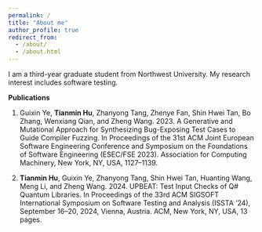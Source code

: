 ```yaml
---
permalink: /
title: "About me"
author_profile: true
redirect_from: 
  - /about/
  - /about.html
---
```


I am a third-year graduate student from Northwest University. My research interest includes software testing. 

**Publications**

1. Guixin Ye, **Tianmin Hu**, Zhanyong Tang, Zhenye Fan, Shin Hwei Tan, Bo Zhang, Wenxiang Qian, and Zheng Wang. 2023. A Generative and Mutational Approach for Synthesizing Bug-Exposing Test Cases to Guide Compiler Fuzzing. In Proceedings of the 31st ACM Joint European Software Engineering Conference and Symposium on the Foundations of Software Engineering (ESEC/FSE 2023). Association for Computing Machinery, New York, NY, USA, 1127–1139.

2. **Tianmin Hu**, Guixin Ye, Zhanyong Tang, Shin Hwei Tan, Huanting Wang, Meng Li, and Zheng Wang. 2024. UPBEAT: Test Input Checks of Q# Quantum Libraries. In Proceedings of the 33rd ACM SIGSOFT International Symposium on Software Testing and Analysis (ISSTA ’24), September 16–20, 2024, Vienna, Austria. ACM, New York, NY, USA, 13 pages. 
